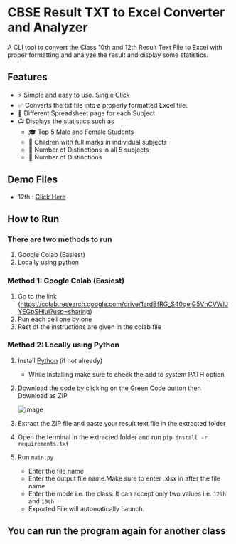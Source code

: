 # CBSE Result TXT to Excel Converter and Analyzer
A CLI tool to convert the Class 10th and 12th Result Text File to Excel with proper formatting and analyze the result and display some statistics.

## Features
* ⚡ Simple and easy to use. Single Click
* ️✅ Converts the txt file into a properly formatted Excel file.
* 🔢 Different Spreadsheet page for each Subject
* 📺 Displays the statistics such as 
  * 🎓 Top 5 Male and Female Students
  * 💯 Children with full marks in individual subjects
  * 📔 Number of Distinctions in all 5 subjects
  * 📑 Number of Distinctions
## Demo Files
* 12th : [Click Here](https://github.com/PrathamGupta06/cbse-results-analyzer/releases/download/v1.0.0/12th_Demo.txt)

## How to Run
### There are two methods to run
1. Google Colab (Easiest)
2. Locally using python

### Method 1: Google Colab (Easiest)
1. Go to the link (https://colab.research.google.com/drive/1ardBfRG_S40qejG5VnCVWIJYEGpSHluI?usp=sharing)
2. Run each cell one by one
3. Rest of the instructions are given in the colab file

### Method 2: Locally using Python
1. Install [Python](https://www.python.org/downloads/) (if not already)
    * While Installing make sure to check the add to system PATH option
2. Download the code by clicking on the Green Code button then Download as ZIP
     
     ![image](https://user-images.githubusercontent.com/87975651/188325450-7c2e950a-cd7a-4d07-b9c2-5f73a4e177a4.png)
     
4. Extract the ZIP file and paste your result text file in the extracted folder
5. Open the terminal in the extracted folder and run `pip install -r requirements.txt`
6. Run `main.py`
    * Enter the file name
    * Enter the output file name.Make sure to enter .xlsx in after the file name
    * Enter the mode i.e. the class. It can accept only two values i.e. `12th` and `10th`
    * Exported File will automatically Launch.
  
## You can run the program again for another class
